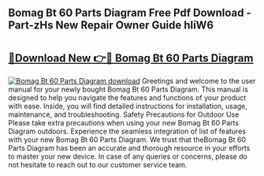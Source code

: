 ## Bomag Bt 60 Parts Diagram Free Pdf Download - Part-zHs New Repair Owner Guide hIiW6

# <h2><a href="http://dfjd0o9.blite.top/?on=Bomag+Bt+60+Parts+Diagram">🔗Download New 👉🔴 Bomag Bt 60 Parts Diagram</a></h2>

[![Bomag Bt 60 Parts Diagram download](https://i.imgur.com/lujVjoI.png)](http://dfjd0o9.blite.top/?on=Bomag+Bt+60+Parts+Diagram)
Greetings and welcome to the user manual for your newly bought Bomag Bt 60 Parts Diagram. This manual is designed to help you navigate the features and functions of your product with ease. Inside, you will find detailed instructions for installation, usage, maintenance, and troubleshooting. Safety Precautions for Outdoor Use Please take extra precautions when using your new Bomag Bt 60 Parts Diagram outdoors. Experience the seamless integration of list of features with your new Bomag Bt 60 Parts Diagram. We trust that theBomag Bt 60 Parts Diagram has been an accurate and thorough resource in your efforts to master your new device. In case of any queries or concerns, please do not hesitate to reach out to our customer service team.
